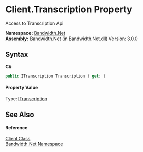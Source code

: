 ﻿# Client.Transcription Property 
 

Access to Transcription Api

**Namespace:**&nbsp;<a href ="N_Bandwidth_Net.md">Bandwidth.Net</a><br />**Assembly:**&nbsp;Bandwidth.Net (in Bandwidth.Net.dll) Version: 3.0.0

## Syntax

**C#**<br />
``` C#
public ITranscription Transcription { get; }
```


#### Property Value
Type: <a href ="T_Bandwidth_Net_Api_ITranscription.md">ITranscription</a>

## See Also


#### Reference
<a href ="T_Bandwidth_Net_Client.md">Client Class</a><br /><a href ="N_Bandwidth_Net.md">Bandwidth.Net Namespace</a><br />